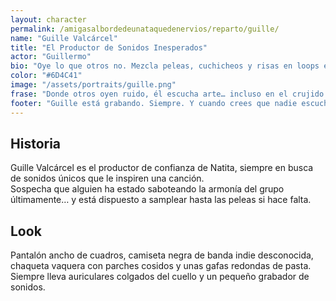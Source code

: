 ```yaml
---
layout: character
permalink: /amigasalbordedeunataquedenervios/reparto/guille/
name: "Guille Valcárcel"
title: "El Productor de Sonidos Inesperados"
actor: "Guillermo"
bio: "Oye lo que otros no. Mezcla peleas, cuchicheos y risas en loops experimentales que nadie pidió pero todos acaban bailando."
color: "#6D4C41"
image: "/assets/portraits/guille.png"
frase: "Donde otros oyen ruido, él escucha arte… incluso en el crujido del pan tostado."
footer: "Guille está grabando. Siempre. Y cuando crees que nadie escucha... probablemente él ya ha hecho un sample."
---
```


## Historia

Guille Valcárcel es el productor de confianza de Natita, siempre en busca de sonidos únicos que le inspiren una canción.  
Sospecha que alguien ha estado saboteando la armonía del grupo últimamente… y está dispuesto a samplear hasta las peleas si hace falta.

## Look

Pantalón ancho de cuadros, camiseta negra de banda indie desconocida, chaqueta vaquera con parches cosidos y unas gafas redondas de pasta. Siempre lleva auriculares colgados del cuello y un pequeño grabador de sonidos.
